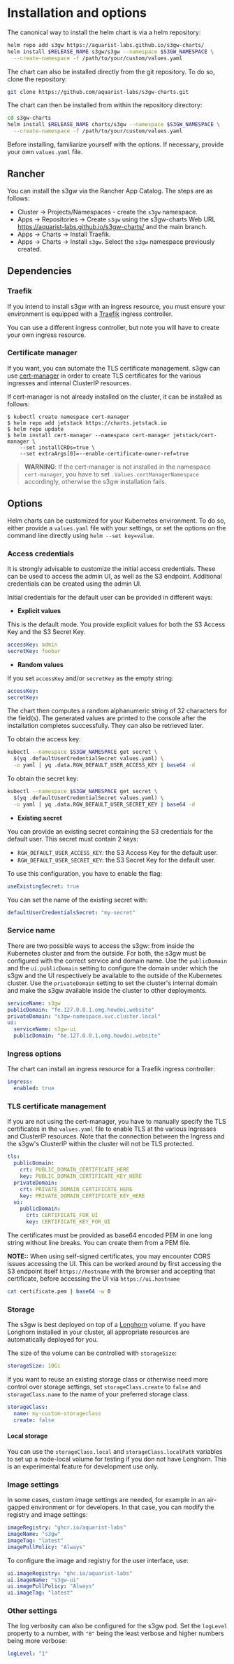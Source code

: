 # Installation and options

The canonical way to install the helm chart is via a helm repository:

```bash
helm repo add s3gw https://aquarist-labs.github.io/s3gw-charts/
helm install $RELEASE_NAME s3gw/s3gw --namespace $S3GW_NAMESPACE \
  --create-namespace -f /path/to/your/custom/values.yaml
```

The chart can also be installed directly from the git repository. To do so, clone
the repository:

```bash
git clone https://github.com/aquarist-labs/s3gw-charts.git
```

The chart can then be installed from within the repository directory:

```bash
cd s3gw-charts
helm install $RELEASE_NAME charts/s3gw --namespace $S3GW_NAMESPACE \
  --create-namespace -f /path/to/your/custom/values.yaml
```

Before installing, familiarize yourself with the options. If necessary, provide
your own `values.yaml` file.

## Rancher

You can install the s3gw via the Rancher App Catalog. The steps are as follows:

- Cluster -> Projects/Namespaces - create the `s3gw` namespace.
- Apps -> Repositories -> Create `s3gw` using the s3gw-charts Web URL
  <https://aquarist-labs.github.io/s3gw-charts/> and the main branch.
- Apps -> Charts -> Install Traefik.
- Apps -> Charts -> Install `s3gw`.
  Select the `s3gw` namespace previously created.

## Dependencies

### Traefik

If you intend to install s3gw with an ingress resource, you must ensure your
environment is equipped with a [Traefik](https://helm.traefik.io/traefik)
ingress controller.

You can use a different ingress controller, but note you will have to
create your own ingress resource.

### Certificate manager

If you want, you can automate the TLS certificate management.
s3gw can use [cert-manager](https://cert-manager.io/) in order to create TLS
certificates for the various ingresses and internal ClusterIP resources.

If cert-manager is not already installed on the cluster,
it can be installed as follows:

```shell
$ kubectl create namespace cert-manager
$ helm repo add jetstack https://charts.jetstack.io
$ helm repo update
$ helm install cert-manager --namespace cert-manager jetstack/cert-manager \
    --set installCRDs=true \
    --set extraArgs[0]=--enable-certificate-owner-ref=true
```

> **WARNING**: If the cert-manager is not installed in the namespace `cert-manager`,
> you have to set `.Values.certManagerNamespace` accordingly,
otherwise the s3gw installation fails.

## Options

Helm charts can be customized for your Kubernetes environment. To do so,
either provide a `values.yaml` file with your settings, or set the options on
the command line directly using `helm --set key=value`.

### Access credentials

It is strongly advisable to customize the initial access credentials.
These can be used to access the admin UI, as well as the S3 endpoint. Additional
credentials can be created using the admin UI.

Initial credentials for the default user can be provided in different ways:

- **Explicit values**

This is the default mode. You provide explicit values for both the S3 Access Key
and the S3 Secret Key.

```yaml
accessKey: admin
secretKey: foobar
```

- **Random values**

If you set `accessKey` and/or `secretKey` as the empty string:

```yaml
accessKey:
secretKey:
```

The chart then computes a random alphanumeric string of 32 characters
for the field(s). The generated values are printed to the console
after the installation completes successfully. They can also be
retrieved later.

To obtain the access key:

```bash
kubectl --namespace $S3GW_NAMESPACE get secret \
  $(yq .defaultUserCredentialSecret values.yaml) \
  -o yaml | yq .data.RGW_DEFAULT_USER_ACCESS_KEY | base64 -d
```

To obtain the secret key:

```bash
kubectl --namespace $S3GW_NAMESPACE get secret \
  $(yq .defaultUserCredentialSecret values.yaml) \
  -o yaml | yq .data.RGW_DEFAULT_USER_SECRET_KEY | base64 -d
```

- **Existing secret**

You can provide an existing secret containing the S3 credentials
for the default user. This secret must contain 2 keys:

- `RGW_DEFAULT_USER_ACCESS_KEY`: the S3 Access Key for the default user.
- `RGW_DEFAULT_USER_SECRET_KEY`: the S3 Secret Key for the default user.

To use this configuration, you have to enable the flag:

```yaml
useExistingSecret: true
```

You can set the name of the existing secret with:

```yaml
defaultUserCredentialsSecret: "my-secret"
```

### Service name

There are two possible ways to access the s3gw: from inside the Kubernetes
cluster and from the outside. For both, the s3gw must be configured with the
correct service and domain name. Use the `publicDomain` and the
`ui.publicDomain` setting to configure the domain under which the s3gw and the
UI respectively be available to the outside of the Kubernetes cluster. Use the
`privateDomain` setting to set the cluster's internal domain and make the s3gw
available inside the cluster to other deployments.

```yaml
serviceName: s3gw
publicDomain: "fe.127.0.0.1.omg.howdoi.website"
privateDomain: "s3gw-namespace.svc.cluster.local"
ui:
  serviceName: s3gw-ui
  publicDomain: "be.127.0.0.1.omg.howdoi.website"
```

### Ingress options

The chart can install an ingress resource for a Traefik ingress controller:

```yaml
ingress:
  enabled: true
```

### TLS certificate management

If you are not using the cert-manager, you have to manually specify
the TLS certificates in the `values.yaml` file to enable TLS
at the various Ingresses and ClusterIP resources.
Note that the connection between the Ingress and the s3gw's ClusterIP
within the cluster will not be TLS protected.

```yaml
tls:
  publicDomain:
    crt: PUBLIC_DOMAIN_CERTIFICATE_HERE
    key: PUBLIC_DOMAIN_CERTIFICATE_KEY_HERE
  privateDomain:
    crt: PRIVATE_DOMAIN_CERTIFICATE_HERE
    key: PRIVATE_DOMAIN_CERTIFICATE_KEY_HERE
  ui:
    publicDomain:
      crt: CERTIFICATE_FOR_UI
      key: CERTIFICATE_KEY_FOR_UI
```

The certificates must be provided as base64 encoded PEM in one long
string without line breaks. You can create them from a PEM file.

**NOTE::** When using self-signed certificates, you may encounter CORS issues
accessing the UI. This can be worked around by first accessing the S3 endpoint
itself `https://hostname` with the browser and accepting that certificate,
before accessing the UI via `https://ui.hostname`

```bash
cat certificate.pem | base64 -w 0
```

### Storage

The s3gw is best deployed on top of a [Longhorn](https://longhorn.io) volume. If
you have Longhorn installed in your cluster, all appropriate resources are
automatically deployed for you.

The size of the volume can be controlled with `storageSize`:

```yaml
storageSize: 10Gi
```

If you want to reuse an existing storage class or otherwise need more control
over storage settings, set `storageClass.create` to `false` and
`storageClass.name` to the name of your preferred storage class.

```yaml
storageClass:
  name: my-custom-storageclass
  create: false
```

#### Local storage

You can use the `storageClass.local` and `storageClass.localPath` variables to
set up a node-local volume for testing if you don not have Longhorn. This is an
experimental feature for development use only.

### Image settings

In some cases, custom image settings are needed, for example in an air-gapped
environment or for developers. In that case, you can modify the registry and
image settings:

```yaml
imageRegistry: "ghcr.io/aquarist-labs"
imageName: "s3gw"
imageTag: "latest"
imagePullPolicy: "Always"
```

To configure the image and registry for the user interface, use:

```yaml
ui.imageRegistry: "ghc.io/aquarist-labs"
ui.imageName: "s3gw-ui"
ui.imagePullPolicy: "Always"
ui.imageTag: "latest"
```

### Other settings

The log verbosity can also be configured for the s3gw pod. Set the `logLevel`
property to a number, with `"0"` being the least verbose and higher numbers
being more verbose:

```yaml
logLevel: "1"
```
